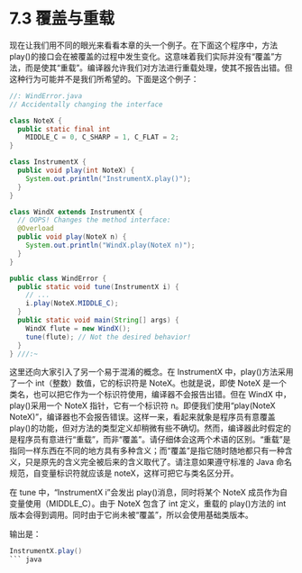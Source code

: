 # 7.3 覆盖与重载

现在让我们用不同的眼光来看看本章的头一个例子。在下面这个程序中，方法 play()的接口会在被覆盖的过程中发生变化。这意味着我们实际并没有“覆盖”方法，而是使其“重载”。编译器允许我们对方法进行重载处理，使其不报告出错。但这种行为可能并不是我们所希望的。下面是这个例子：

```java
//: WindError.java
// Accidentally changing the interface

class NoteX {
  public static final int
    MIDDLE_C = 0, C_SHARP = 1, C_FLAT = 2;
}

class InstrumentX {
  public void play(int NoteX) {
    System.out.println("InstrumentX.play()");
  }
}

class WindX extends InstrumentX {
  // OOPS! Changes the method interface:
  @Overload
  public void play(NoteX n) {
    System.out.println("WindX.play(NoteX n)");
  }
}

public class WindError {
  public static void tune(InstrumentX i) {
    // ...
    i.play(NoteX.MIDDLE_C);
  }
  public static void main(String[] args) {
    WindX flute = new WindX();
    tune(flute); // Not the desired behavior!
  }
} ///:~
```

这里还向大家引入了另一个易于混淆的概念。在 InstrumentX 中，play()方法采用了一个 int（整数）数值，它的标识符是 NoteX。也就是说，即使 NoteX 是一个类名，也可以把它作为一个标识符使用，编译器不会报告出错。但在 WindX 中，play()采用一个 NoteX 指针，它有一个标识符 n。即便我们使用“play(NoteX NoteX)”，编译器也不会报告错误。这样一来，看起来就象是程序员有意覆盖 play()的功能，但对方法的类型定义却稍微有些不确切。然而，编译器此时假定的是程序员有意进行“重载”，而非“覆盖”。请仔细体会这两个术语的区别。“重载”是指同一样东西在不同的地方具有多种含义；而“覆盖”是指它随时随地都只有一种含义，只是原先的含义完全被后来的含义取代了。请注意如果遵守标准的 Java 命名规范，自变量标识符就应该是 noteX，这样可把它与类名区分开。

在 tune 中，“InstrumentX i”会发出 play()消息，同时将某个 NoteX 成员作为自变量使用（MIDDLE_C）。由于 NoteX 包含了 int 定义，重载的 play()方法的 int 版本会得到调用。同时由于它尚未被“覆盖”，所以会使用基础类版本。

输出是：

````java
InstrumentX.play()
``` java
````
